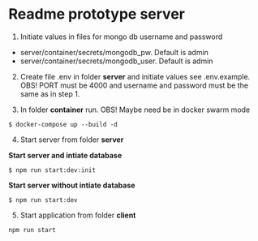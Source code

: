 # Readme prototype server

1. Initiate values in files for mongo db username and password

  * server/container/secrets/mongodb_pw. Default is admin
  * server/container/secrets/mongodb_user. Default is admin

2. Create file .env in folder __server__ and initiate values see .env.example. OBS! PORT must be 4000 and username and password must be the same as in step 1.

3. In folder __container__ run. OBS! Maybe need be in docker swarm mode 

```
$ docker-compose up --build -d
```

4. Start server from folder __server__

__Start server and intiate database__

```
$ npm run start:dev:init
```

__Start server without intiate database__

```
$ npm run start:dev
```

5. Start application from folder __client__

```
npm run start
```
